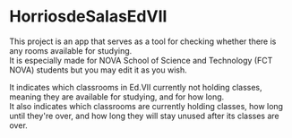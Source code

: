# HorriosdeSalasEdVII
This project is an app that serves as a tool for checking whether there is any rooms available for studying. \
It is especially made for NOVA School of Science and Technology (FCT NOVA) students but you may edit it as you wish.

It indicates which classrooms in Ed.VII currently not holding classes, meaning they are available for studying, and for how long. \
It also indicates which classrooms are currently holding classes, how long until they're over, and how long they will stay unused after its classes are over.
